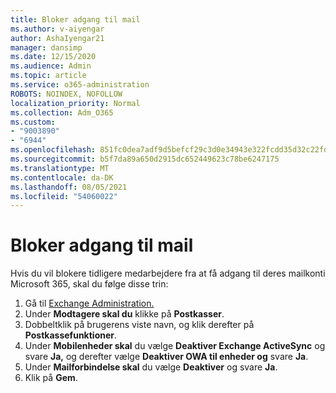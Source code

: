 ```yaml
---
title: Bloker adgang til mail
ms.author: v-aiyengar
author: AshaIyengar21
manager: dansimp
ms.date: 12/15/2020
ms.audience: Admin
ms.topic: article
ms.service: o365-administration
ROBOTS: NOINDEX, NOFOLLOW
localization_priority: Normal
ms.collection: Adm_O365
ms.custom:
- "9003890"
- "6944"
ms.openlocfilehash: 851fc0dea7adf9d5befcf29c3d0e34943e322fcdd35d32c22fd7d2c49a7eed0e
ms.sourcegitcommit: b5f7da89a650d2915dc652449623c78be6247175
ms.translationtype: MT
ms.contentlocale: da-DK
ms.lasthandoff: 08/05/2021
ms.locfileid: "54060022"
---
```

# <a name="block-access-to-email"></a>Bloker adgang til mail

Hvis du vil blokere tidligere medarbejdere fra at få adgang til deres mailkonti Microsoft 365, skal du følge disse trin:

1. Gå til [Exchange Administration.](https://go.microsoft.com/fwlink/?linkid=2138629)
1. Under **Modtagere skal du** klikke på **Postkasser**.
1. Dobbeltklik på brugerens viste navn, og klik derefter på **Postkassefunktioner**.
1. Under **Mobilenheder skal** du vælge **Deaktiver Exchange ActiveSync** og svare **Ja,** og derefter vælge **Deaktiver OWA til enheder og** svare **Ja**.
1. Under **Mailforbindelse skal** du vælge **Deaktiver** og svare **Ja**.
1. Klik på **Gem**.
